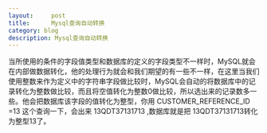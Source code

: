 ```yaml
---
layout:     post
title:      Mysql查询自动转换
category: blog
description: Mysql查询自动转换
---
```



当所使用的条件的字段值类型和数据库的定义的字段类型不一样时，MySQL就会在内部做数据转化，他的处理行为就会和我们期望的有一些不一样，在这里当我们使用整数来作为定义中的字符串字段做比较时，MySQL会自动的将数据库中的记录转化为整数做比较，而且将空值转化为整数0做比较，所以选出来的记录数多一些。他会把数据库该字段的值转化为整型，你用 CUSTOMER_REFERENCE_ID =13 这个查询一下，会出来 13QDT37131713 ,数据库就是把 13QDT37131713转化为整型13了。
